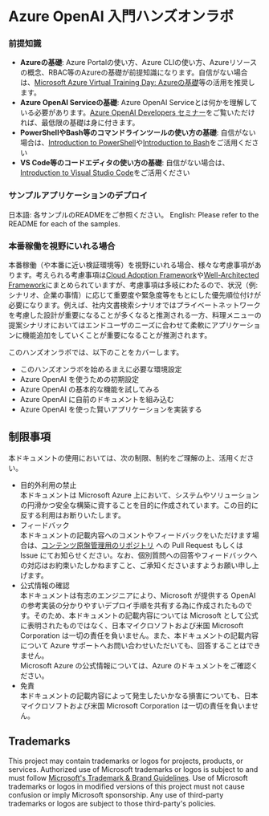# Azure OpenAI 入門ハンズオンラボ

### 前提知識
- **Azureの基礎**: Azure Portalの使い方、Azure CLIの使い方、Azureリソースの概念、RBAC等のAzureの基礎が前提知識になります。自信がない場合は、[Microsoft Azure Virtual Training Day: Azureの基礎](https://www.microsoft.com/ja-jp/events/top/training-days/azure?activetab=pivot:azure%E3%81%AE%E5%9F%BA%E7%A4%8Etab)等の活用を推奨します。
- **Azure OpenAI Serviceの基礎**: Azure OpenAI Serviceとは何かを理解している必要があります。[Azure OpenAI Developers セミナー](https://www.youtube.com/watch?v=ek3YWrHD76g)をご覧いただければ、最低限の基礎は身に付きます。
- **PowerShellやBash等のコマンドラインツールの使い方の基礎**: 自信がない場合は、[Introduction to PowerShell](https://learn.microsoft.com/training/modules/introduction-to-powershell/)や[Introduction to Bash](https://learn.microsoft.com/training/modules/bash-introduction/)をご活用ください
- **VS Code等のコードエディタの使い方の基礎**: 自信がない場合は、[Introduction to Visual Studio Code](https://learn.microsoft.com/training/modules/introduction-to-visual-studio-code/)をご活用ください
 
### サンプルアプリケーションのデプロイ
日本語: 各サンプルのREADMEをご参照ください。
English: Please refer to the README for each of the samples.

### 本番稼働を視野にいれる場合
本番稼働（や本番に近い検証環境等）を視野にいれる場合、様々な考慮事項があります。考えられる考慮事項は[Cloud Adoption Framework](https://learn.microsoft.com/azure/cloud-adoption-framework/overview)や[Well-Architected Framework](https://learn.microsoft.com/azure/well-architected/)にまとめられていますが、考慮事項は多岐にわたるので、状況（例: シナリオ、企業の事情）に応じて重要度や緊急度等をもとにした優先順位付けが必要になります。例えば、社内文書検索シナリオではプライベートネットワークを考慮した設計が重要になることが多くなると推測される一方、料理メニューの提案シナリオにおいてはエンドユーザのニーズに合わせて柔軟にアプリケーションに機能追加をしていくことが重要になることが推測されます。

このハンズオンラボでは、以下のことをカバーします。

- このハンズオンラボを始めるまえに必要な環境設定
- Azure OpenAI を使うための初期設定
- Azure OpenAI の基本的な機能を試してみる
- Azure OpenAI に自前のドキュメントを組み込む
- Azure OpenAI を使った賢いアプリケーションを実装する

## 制限事項

本ドキュメントの使用においては、次の制限、制約をご理解の上、活用ください。

+ 目的外利用の禁止  
本ドキュメントは Microsoft Azure 上において、システムやソリューションの円滑かつ安全な構築に資することを目的に作成されています。この目的に反する利用はお断りいたします。
+ フィードバック  
本ドキュメントの記載内容へのコメントやフィードバックをいただけます場合は、[コンテンツ原盤管理用のリポジトリ](https://github.com/tokawa-ms/AOAI_101_Handson) への Pull Request もしくは Issue にてお知らせください。なお、個別質問への回答やフィードバックへの対応はお約束いたしかねますこと、ご承知くださいますようお願い申し上げます。
+ 公式情報の確認  
本ドキュメントは有志のエンジニアにより、Microsoft が提供する OpenAI の参考実装の分かりやすいデプロイ手順を共有する為に作成されたものです。そのため、本ドキュメントの記載内容については Microsoft として公式に表明されたものではなく、日本マイクロソフトおよび米国 Microsoft Corporation は一切の責任を負いません。また、本ドキュメントの記載内容について Azure サポートへお問い合わせいただいても、回答することはできません。  
Microsoft Azure の公式情報については、Azure のドキュメントをご確認ください。
+ 免責  
本ドキュメントの記載内容によって発生したいかなる損害についても、日本マイクロソフトおよび米国 Microsoft Corporation は一切の責任を負いません。

## Trademarks

This project may contain trademarks or logos for projects, products, or services. Authorized use of Microsoft 
trademarks or logos is subject to and must follow 
[Microsoft's Trademark & Brand Guidelines](https://www.microsoft.com/en-us/legal/intellectualproperty/trademarks/usage/general).
Use of Microsoft trademarks or logos in modified versions of this project must not cause confusion or imply Microsoft sponsorship.
Any use of third-party trademarks or logos are subject to those third-party's policies.